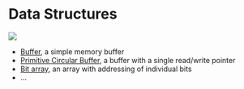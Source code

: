 # Data Structures

![](https://docs.oracle.com/javase/tutorial/figures/java/objects-tenElementArray.gif)

- [Buffer](Buffer), a simple memory buffer
- [Primitive Circular Buffer](Primitive-Circular-Buffer), a buffer with a single read/write pointer 
- [Bit array](Bit-Array), an array with addressing of individual bits
- ...

